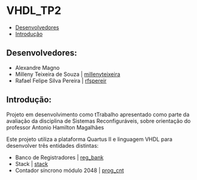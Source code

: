 # VHDL_TP2

- [Desenvolvedores](https://github.com/rfspereir/VHDL_TP2#desenvolvedores)
- [Introdução](https://github.com/rfspereir/VHDL_TP2#introdu%C3%A7%C3%A3o)

## Desenvolvedores:
- Alexandre Magno
- Milleny Teixeira de Souza  | [millenyteixeira](https://github.com/millenyteixeira)
- Rafael Felipe Silva Pereira | [rfspereir](https://github.com/rfspereir)

## Introdução:
Projeto em desenvolvimento como tTrabalho apresentado como parte da avaliação da disciplina de Sistemas Reconfiguráveis, sobre orientação do professor Antonio Hamilton Magalhães

Este projeto utiliza a plataforma Quartus II e linguagem VHDL para desenvolver três entidades distintas:

- Banco de Registradores | [reg_bank](https://github.com/rfspereir/VHDL_TP2/tree/main/reg_bank)
- Stack | [stack](https://github.com/rfspereir/VHDL_TP2/tree/main/stack)
- Contador síncrono módulo 2048 | [prog_cnt](https://github.com/rfspereir/VHDL_TP2/tree/main/prog_cnt)